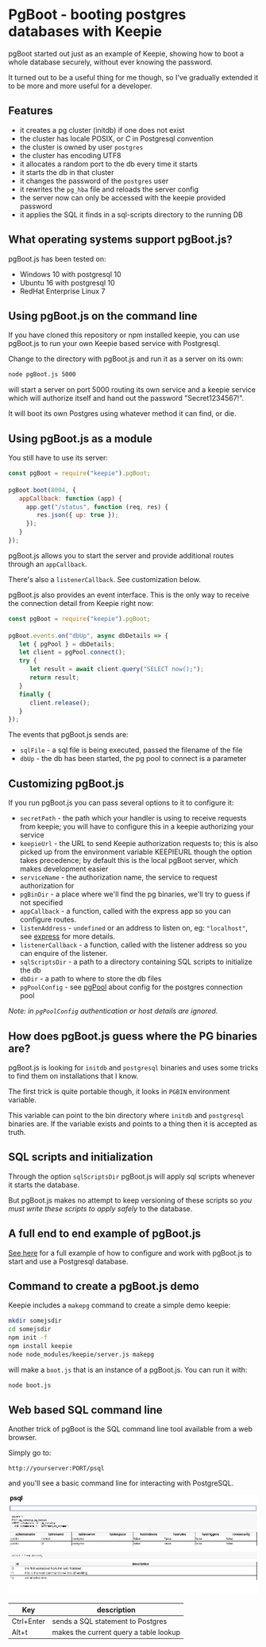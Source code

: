 # PgBoot - booting postgres databases with Keepie

pgBoot started out just as an example of Keepie, showing how to boot a
whole database securely, without ever knowing the password.

It turned out to be a useful thing for me though, so I've gradually
extended it to be more and more useful for a developer.

## Features

* it creates a pg cluster (initdb) if one does not exist
 * the cluster has locale POSIX, or *C* in Postgresql convention
 * the cluster is owned by user `postgres`
 * the cluster has encoding UTF8
* it allocates a random port to the db every time it starts
* it starts the db in that cluster
* it changes the password of the `postgres` user
* it rewrites the `pg_hba` file and reloads the server config
 * the server now can only be accessed with the keepie provided password
* it applies the SQL it finds in a sql-scripts directory to the running DB


## What operating systems support pgBoot.js?

pgBoot.js has been tested on:

* Windows 10 with postgresql 10
* Ubuntu 16 with postgresql 10
* RedHat Enterprise Linux 7


## Using pgBoot.js on the command line

If you have cloned this repository or npm installed keepie, you can
use pgBoot.js to run your own Keepie based service with Postgresql.

Change to the directory with pgBoot.js and run it as a server on its
own:

```sh
node pgBoot.js 5000
```

will start a server on port 5000 routing its own service and a keepie
service which will authorize itself and hand out the password
"Secret1234567!".

It will boot its own Postgres using whatever method it can find, or
die.

## Using pgBoot.js as a module

You still have to use its server:

```javascript
const pgBoot = require("keepie").pgBoot;

pgBoot.boot(8004, {
   appCallback: function (app) {
     app.get("/status", function (req, res) {
        res.json({ up: true });
     });
   }
});
```

pgBoot.js allows you to start the server and provide additional routes
through an `appCallback`.

There's also a `listenerCallback`. See customization below.

pgBoot.js also provides an event interface. This is the only way to
receive the connection detail from Keepie right now:

```javascript
const pgBoot = require("keepie").pgBoot;

pgBoot.events.on("dbUp", async dbDetails => {
   let { pgPool } = dbDetails;
   let client = pgPool.connect();
   try {
      let result = await client.query("SELECT now();");
      return result;
   }
   finally {
      client.release();
   }
});
```

The events that pgBoot.js sends are:

* `sqlFile` - a sql file is being executed, passed the filename of the file
* `dbUp` - the db has been started, the pg pool to connect is a parameter


## Customizing pgBoot.js

If you run pgBoot.js you can pass several options to it to configure
it:

* `secretPath` - the path which your handler is using to receive
  requests from keepie; you will have to configure this in a keepie
  authorizing your service
* `keepieUrl` - the URL to send Keepie authorization requests to; this
  is also picked up from the environment variable KEEPIEURL though the
  option takes precedence; by default this is the local pgBoot server,
  which makes development easier
* `serviceName` - the authorization name, the service to request authorization for
* `pgBinDir` - a place where we'll find the pg binaries, we'll try to guess if not specified
* `appCallback` - a function, called with the express app so you can configure routes.
* `listenAddress` - `undefined` or an address to listen on, eg: `"localhost"`, see [express](https://expressjs.com/en/4x/api.html#app.listen) for more details.
* `listenerCallback` - a function, called with the listener address so you can enquire of the listener.
* `sqlScriptsDir` - a path to a directory containing SQL scripts to initialize the db
* `dbDir` - a path to where to store the db files
* `pgPoolConfig` - see [pgPool](https://node-postgres.com/api/pool) about config for the postgres connection pool

*Note: in `pgPoolConfig` authentication or host details are ignored.*

## How does pgBoot.js guess where the PG binaries are?

pgBoot.js is looking for `initdb` and `postgresql` binaries and uses
some tricks to find them on installations that I know.

The first trick is quite portable though, it looks in `PGBIN`
environment variable.

This variable can point to the bin directory where `initdb` and
`postgresql` binaries are. If the variable exists and points to a
thing then it is accepted as truth.


## SQL scripts and initialization

Through the option `sqlScriptsDir` pgBoot.js will apply sql scripts
whenever it starts the database.  

But pgBoot.js makes no attempt to keep versioning of these scripts so
*you must write these scripts to apply safely* to the database.

## A full end to end example of pgBoot.js

[See here](https://github.com/nicferrier/keepie/blob/master/pgbootdemo.js)
for a full example of how to configure and work with pgBoot.js to
start and use a Postgresql database.

## Command to create a pgBoot.js demo

Keepie includes a `makepg` command to create a simple demo keepie:

```sh
mkdir somejsdir
cd somejsdir
npm init -f
npm install keepie
node node_modules/keepie/server.js makepg
```

will make a `boot.js` that is an instance of a pgBoot.js. You can run
it with:

```sh
node boot.js
```

## Web based SQL command line

Another trick of pgBoot is the SQL command line tool available from a
web browser.

Simply go to:

```
http://yourserver:PORT/psql
```

and you'll see a basic command line for interacting with PostgreSQL.

![Web interface to PostgreSQL](pgbootui.jpg)

| Key        | description                             |
|------------|-----------------------------------------|
| Ctrl+Enter | sends a SQL statement to Postgres       |
| Alt+t      | makes the current query a table lookup  |
